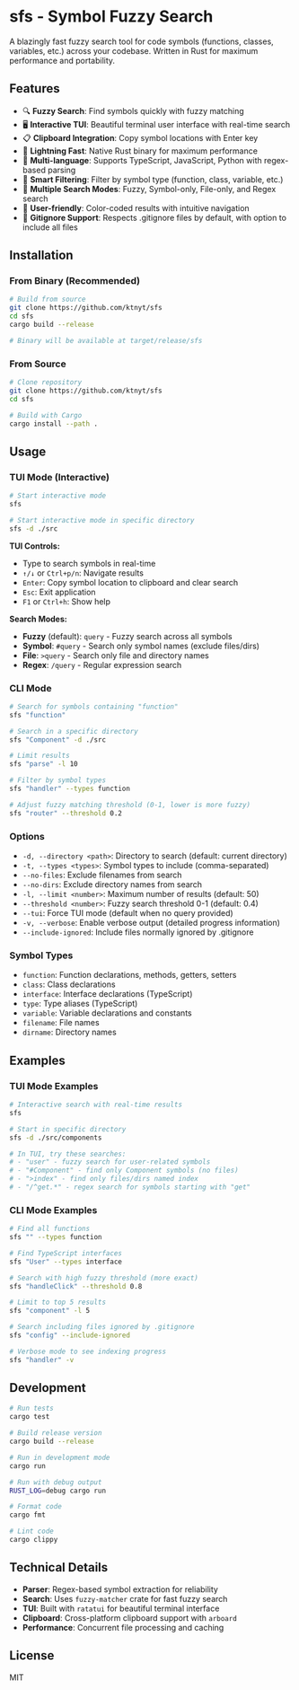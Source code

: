 # sfs - Symbol Fuzzy Search

A blazingly fast fuzzy search tool for code symbols (functions, classes, variables, etc.) across your codebase. Written in Rust for maximum performance and portability.

## Features

- 🔍 **Fuzzy Search**: Find symbols quickly with fuzzy matching
- 🖥️ **Interactive TUI**: Beautiful terminal user interface with real-time search
- 📋 **Clipboard Integration**: Copy symbol locations with Enter key
- 🚀 **Lightning Fast**: Native Rust binary for maximum performance
- 📁 **Multi-language**: Supports TypeScript, JavaScript, Python with regex-based parsing
- 🎯 **Smart Filtering**: Filter by symbol type (function, class, variable, etc.)
- 🔄 **Multiple Search Modes**: Fuzzy, Symbol-only, File-only, and Regex search
- 🎨 **User-friendly**: Color-coded results with intuitive navigation
- 🚫 **Gitignore Support**: Respects .gitignore files by default, with option to include all files

## Installation

### From Binary (Recommended)

```bash
# Build from source
git clone https://github.com/ktnyt/sfs
cd sfs
cargo build --release

# Binary will be available at target/release/sfs
```

### From Source

```bash
# Clone repository
git clone https://github.com/ktnyt/sfs
cd sfs

# Build with Cargo
cargo install --path .
```

## Usage

### TUI Mode (Interactive)

```bash
# Start interactive mode
sfs

# Start interactive mode in specific directory
sfs -d ./src
```

**TUI Controls:**
- Type to search symbols in real-time
- `↑/↓` or `Ctrl+p/n`: Navigate results
- `Enter`: Copy symbol location to clipboard and clear search
- `Esc`: Exit application
- `F1` or `Ctrl+h`: Show help

**Search Modes:**
- **Fuzzy** (default): `query` - Fuzzy search across all symbols
- **Symbol**: `#query` - Search only symbol names (exclude files/dirs)
- **File**: `>query` - Search only file and directory names
- **Regex**: `/query` - Regular expression search

### CLI Mode

```bash
# Search for symbols containing "function"
sfs "function"

# Search in a specific directory
sfs "Component" -d ./src

# Limit results
sfs "parse" -l 10

# Filter by symbol types
sfs "handler" --types function

# Adjust fuzzy matching threshold (0-1, lower is more fuzzy)
sfs "router" --threshold 0.2
```

### Options

- `-d, --directory <path>`: Directory to search (default: current directory)
- `-t, --types <types>`: Symbol types to include (comma-separated)
- `--no-files`: Exclude filenames from search
- `--no-dirs`: Exclude directory names from search
- `-l, --limit <number>`: Maximum number of results (default: 50)
- `--threshold <number>`: Fuzzy search threshold 0-1 (default: 0.4)
- `--tui`: Force TUI mode (default when no query provided)
- `-v, --verbose`: Enable verbose output (detailed progress information)
- `--include-ignored`: Include files normally ignored by .gitignore

### Symbol Types

- `function`: Function declarations, methods, getters, setters
- `class`: Class declarations
- `interface`: Interface declarations (TypeScript)
- `type`: Type aliases (TypeScript)
- `variable`: Variable declarations and constants
- `filename`: File names
- `dirname`: Directory names

## Examples

### TUI Mode Examples
```bash
# Interactive search with real-time results
sfs

# Start in specific directory
sfs -d ./src/components

# In TUI, try these searches:
# - "user" - fuzzy search for user-related symbols
# - "#Component" - find only Component symbols (no files)
# - ">index" - find only files/dirs named index
# - "/^get.*" - regex search for symbols starting with "get"
```

### CLI Mode Examples
```bash
# Find all functions
sfs "" --types function

# Find TypeScript interfaces
sfs "User" --types interface

# Search with high fuzzy threshold (more exact)
sfs "handleClick" --threshold 0.8

# Limit to top 5 results
sfs "component" -l 5

# Search including files ignored by .gitignore
sfs "config" --include-ignored

# Verbose mode to see indexing progress
sfs "handler" -v
```

## Development

```bash
# Run tests
cargo test

# Build release version
cargo build --release

# Run in development mode
cargo run

# Run with debug output
RUST_LOG=debug cargo run

# Format code
cargo fmt

# Lint code
cargo clippy
```

## Technical Details

- **Parser**: Regex-based symbol extraction for reliability
- **Search**: Uses `fuzzy-matcher` crate for fast fuzzy search
- **TUI**: Built with `ratatui` for beautiful terminal interface
- **Clipboard**: Cross-platform clipboard support with `arboard`
- **Performance**: Concurrent file processing and caching

## License

MIT